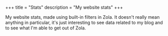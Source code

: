 +++
title = "Stats"
description = "My website stats"
+++

My website stats, made using built-in filters in Zola. It doesn't really mean
anything in particular, it's just interesting to see data related to my blog and
to see what I'm able to get out of Zola.
